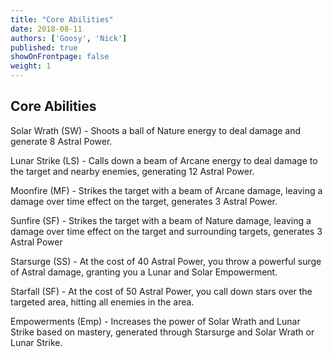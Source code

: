 ```yaml
---
title: "Core Abilities"
date: 2018-08-11
authors: ['Goosy', 'Nick']
published: true
showOnFrontpage: false
weight: 1
---
```


## Core Abilities

Solar Wrath (SW) - Shoots a ball of Nature energy to deal damage and generate 8 Astral Power.

Lunar Strike (LS) - Calls down a beam of Arcane energy to deal damage to the target and nearby enemies, generating 12 Astral Power.

Moonfire (MF) - Strikes the target with a beam of Arcane damage, leaving a damage over time effect on the target, generates 3 Astral Power.

Sunfire (SF) - Strikes the target with a beam of Nature damage, leaving a damage over time effect on the target and surrounding targets, generates 3 Astral Power

Starsurge (SS) - At the cost of 40 Astral Power, you throw a powerful surge of Astral damage, granting you a Lunar and Solar Empowerment.

Starfall (SF) - At the cost of 50 Astral Power, you call down stars over the targeted area, hitting all enemies in the area.

Empowerments (Emp) - Increases the power of Solar Wrath and Lunar Strike based on mastery, generated through Starsurge and Solar Wrath or Lunar Strike.
